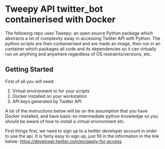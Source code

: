 # Tweepy API twitter_bot containerised with Docker
The following repo uses Tweepy: an open source Python package which abstracts a lot of complexity away in accessing Twitter API with Python. 
The python scripts are then containerised and are made an image, then run in an container which packages all code and its dependencies so it can virtually run on anything and anywhere regardless of OS restraints/versions, etc. 

## Getting Started
First of all you will need: 
1. Virtual environment to for your scripts
2. Docker installed on your workstation
3. API keys generated by Twitter API 

A lot of the instructions below will be on the assumption that you have Docker installed, and have basic-to-intermediate python knowledge so you should be aware of how to install a virtual environment etc.

First things first, we need to sign up to a twitter developer account in order to use the api. It is fairly easy to sign up, just fill in the information in the link below:
<https://developer.twitter.com/en/apply-for-access>




